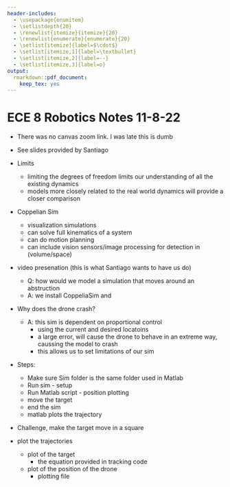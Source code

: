 ```yaml
---
header-includes:
  - \usepackage{enumitem}
  - \setlistdepth{20}
  - \renewlist{itemize}{itemize}{20}
  - \renewlist{enumerate}{enumerate}{20}
  - \setlist[itemize]{label=$\cdot$}
  - \setlist[itemize,1]{label=\textbullet}
  - \setlist[itemize,2]{label=--}
  - \setlist[itemize,3]{label=o}
output:
  rmarkdown::pdf_document:
    keep_tex: yes
---
```


# ECE 8 Robotics Notes 11-8-22

- There was no canvas zoom link. I was late this is dumb
- See slides provided by Santiago
- Limits

  - limiting the degrees of freedom limits our understanding of all the existing dynamics
  - models more closely related to the real world dynamics will provide a closer comparison

- Coppelian Sim

  - visualization simulations
  - can solve full kinematics of a system
  - can do motion planning
  - can include vision sensors/image processing for detection in (volume/space)

- video presenation (this is what Santiago wants to have us do)
  - Q: how would we model a simulation that moves around an abstruction
  - A: we install CoppeliaSim and
- Why does the drone crash?
  - A: this sim is dependent on proportional control
    - using the current and desired locatoins
    - a large error, will cause the drone to behave in an extreme way, caussing the model to crash
    - this allows us to set limitations of our sim
- Steps:

  - Make sure Sim folder is the same folder used in Matlab
  - Run sim - setup
  - Run Matlab script - position plotting
  - move the target
  - end the sim
  - matlab plots the trajectory

- Challenge, make the target move in a square
- plot the trajectories
  - plot of the target
    - the equation provided in tracking code
  - plot of the position of the drone
    - plotting file
